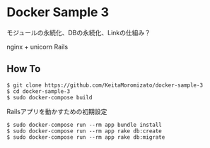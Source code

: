 # Docker Sample 3

モジュールの永続化、DBの永続化、Linkの仕組み？

nginx + unicorn Rails

## How To

```
$ git clone https://github.com/KeitaMoromizato/docker-sample-3
$ cd docker-sample-3
$ sudo docker-compose build
```

Railsアプリを動かすための初期設定

```
$ sudo docker-compose run --rm app bundle install
$ sudo docker-compose run --rm app rake db:create
$ sudo docker-compose run --rm app rake db:migrate
```
